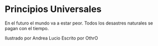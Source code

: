 Principios Universales
===

En el futuro el mundo va a estar peor.
Todos los desastres naturales se pagan con el tiempo.

Ilustrado por Andrea Lucio
Escrito por OthrO